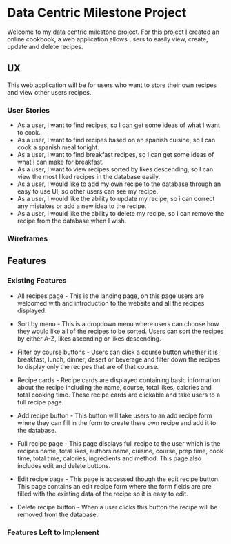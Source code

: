 # Data Centric Milestone Project

Welcome to my data centric milestone project. For this project I created an online cookbook, a web application allows users to easily view, create, update and delete recipes.

## UX

This web application will be for users who want to store their own recipes and view other users recipes.

### User Stories

- As a user, I want to find recipes, so I can get some ideas of what I want to cook.
- As a user, I want to find recipes based on an spanish cuisine, so I can cook a spanish meal tonight.
- As a user, I want to find breakfast recipes, so I can get some ideas of what I can make for breakfast.
- As a user, I want to view recipes sorted by likes descending, so I can view the most liked recipes in the database easily.
- As a user, I would like to add my own recipe to the database through an easy to use UI, so other users can see my recipe.
- As a user, I would like the ability to update my recipe, so i can correct any mistakes or add a new idea to the recipe.
- As a user, I would like the ability to delete my recipe, so I can remove the recipe from the database when I wish.  

### Wireframes



## Features

### Existing Features


- All recipes page - This is the landing page, on this page users are welcomed with and introduction to the website and all the recipes displayed.
 
- Sort by menu - This is a dropdown menu where users can choose how they would like all of the recipes to be sorted. Users can sort the recipes by either A-Z, likes ascending or likes descending.
  
- Filter by course buttons - Users can click a course button whether it is breakfast, lunch, dinner, desert or beverage and filter down the recipes to display only the recipes that are of that course.

- Recipe cards - Recipe cards are displayed containing basic information about the recipe including the name, course, total likes, calories and total cooking time. These recipe cards are clickable and take users to a full recipe page.

- Add recipe button - This button will take users to an add recipe form where they can fill in the form to create there own recipe and add it to the database.

- Full recipe page - This page displays full recipe to the user which is the recipes name, total likes, authors name, cuisine, course, prep time, cook time, total time, calories, ingredients and method. This page also includes edit and delete buttons.

- Edit recipe page - This page is accessed though the edit recipe button. This page contains an edit recipe form where the form fields are pre filled with the existing data of the recipe so it is easy to edit.

- Delete recipe button - When a user clicks this button the recipe will be removed from the database.

### Features Left to Implement


